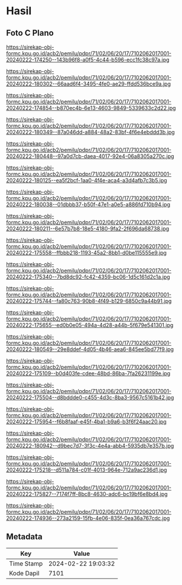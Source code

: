 # Hasil

## Foto C Plano

https://sirekap-obj-formc.kpu.go.id/acb2/pemilu/pdpr/71/02/06/20/17/7102062017001-20240222-174250--143b96f8-a0f5-4c44-b596-ecc1fc38c97a.jpg

https://sirekap-obj-formc.kpu.go.id/acb2/pemilu/pdpr/71/02/06/20/17/7102062017001-20240222-180302--66aad6f4-3495-4fe0-ae29-ffdd536bce9a.jpg

https://sirekap-obj-formc.kpu.go.id/acb2/pemilu/pdpr/71/02/06/20/17/7102062017001-20240222-174854--b870ec4b-6e13-4603-9849-5339633c2d22.jpg

https://sirekap-obj-formc.kpu.go.id/acb2/pemilu/pdpr/71/02/06/20/17/7102062017001-20240222-180349--87a046dd-a884-48a2-83bf-4f6e4ebddd3b.jpg

https://sirekap-obj-formc.kpu.go.id/acb2/pemilu/pdpr/71/02/06/20/17/7102062017001-20240222-180448--97a0d7cb-daea-4017-92e4-06a8305a270c.jpg

https://sirekap-obj-formc.kpu.go.id/acb2/pemilu/pdpr/71/02/06/20/17/7102062017001-20240222-180125--ea5f2bcf-1aa0-4f4e-aca4-a3d4afb7c3b5.jpg

https://sirekap-obj-formc.kpu.go.id/acb2/pemilu/pdpr/71/02/06/20/17/7102062017001-20240222-180038--01dbbb37-b50f-47e1-a0e5-a886fd710b94.jpg

https://sirekap-obj-formc.kpu.go.id/acb2/pemilu/pdpr/71/02/06/20/17/7102062017001-20240222-180211--6e57b7b8-18e5-4180-9fa2-2f696da68738.jpg

https://sirekap-obj-formc.kpu.go.id/acb2/pemilu/pdpr/71/02/06/20/17/7102062017001-20240222-175558--ffbbb218-1193-45a2-8bb1-d0be115555e9.jpg

https://sirekap-obj-formc.kpu.go.id/acb2/pemilu/pdpr/71/02/06/20/17/7102062017001-20240222-175340--7bd8dc92-fc42-4359-bc06-1d5c161d2c1a.jpg

https://sirekap-obj-formc.kpu.go.id/acb2/pemilu/pdpr/71/02/06/20/17/7102062017001-20240222-175744--fa80c763-90b8-4f49-b129-6850c9a44b91.jpg

https://sirekap-obj-formc.kpu.go.id/acb2/pemilu/pdpr/71/02/06/20/17/7102062017001-20240222-175655--ed0b0e05-494a-4d28-a44b-5f679e541301.jpg

https://sirekap-obj-formc.kpu.go.id/acb2/pemilu/pdpr/71/02/06/20/17/7102062017001-20240222-180549--29e8ddef-4d05-4b46-aea6-845ee5bd77f9.jpg

https://sirekap-obj-formc.kpu.go.id/acb2/pemilu/pdpr/71/02/06/20/17/7102062017001-20240222-175109--b0d403fe-cdee-48bd-86ba-7fa26231199e.jpg

https://sirekap-obj-formc.kpu.go.id/acb2/pemilu/pdpr/71/02/06/20/17/7102062017001-20240222-175504--d8bddde0-c455-4d3c-8ba3-9567c5161b42.jpg

https://sirekap-obj-formc.kpu.go.id/acb2/pemilu/pdpr/71/02/06/20/17/7102062017001-20240222-175954--f6b8faaf-e45f-4ba1-b9a6-b3f6f24aac20.jpg

https://sirekap-obj-formc.kpu.go.id/acb2/pemilu/pdpr/71/02/06/20/17/7102062017001-20240222-180942--d9bec7d7-3f3c-4e4a-abb4-5935db7e357b.jpg

https://sirekap-obj-formc.kpu.go.id/acb2/pemilu/pdpr/71/02/06/20/17/7102062017001-20240222-175218--d511a784-c01f-4013-964e-712a9ac236d1.jpg

https://sirekap-obj-formc.kpu.go.id/acb2/pemilu/pdpr/71/02/06/20/17/7102062017001-20240222-175827--7174f7ff-8bc8-4630-adc6-bc19bf6e8bd4.jpg

https://sirekap-obj-formc.kpu.go.id/acb2/pemilu/pdpr/71/02/06/20/17/7102062017001-20240222-174936--273a2159-15fb-4e06-835f-0ea36a767cdc.jpg


## Metadata

| Key        | Value               |
| ---------- | ------------------- |
| Time Stamp | 2024-02-22 19:03:32 |
| Kode Dapil | 7101                |



